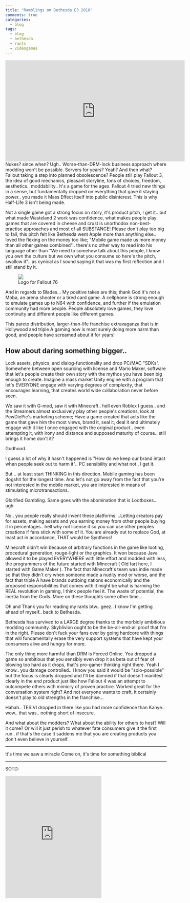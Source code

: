 ```yaml
---
title: "Ramblings on Bethesda E3 2018"
comments: true
categories:
  - blog
tags:
  - blog
  - bethesda
  - rants
  - videogames
---
```

<iframe width="560" height="315" src="https://www.youtube.com/watch?v=LZOfMttL_Io" frameborder="0" allow="autoplay; encrypted-media" allowfullscreen></iframe>
Nukes? since when? 
Ugh.. 
Worse-than-DRM-lock business approach where modding won't be possible. Servers for years? Yeah? And then what? Fallout taking a step into planned obsolescence? 
People still play Fallout 3, the idea of good mechanics, pleasant storyline, tons of choices, freedom, aesthetics.. moddability.. It's a game for the ages. Fallout 4 tried new things in a sense, but fundamentally dropped on everything that gave it staying power.. you made it Mass Effect itself into public disinterest.
This is why Half-Life 3 isn't being made.

Not a single game got a strong focus on story, it's product pitch, I get it.. but what made Wasteland 2 work was confidence, what makes people play games that are covered in cheese and crust is unorthodox non-best-practise approaches and most of all SUBSTANCE! Please don't play too big to fail, this pitch felt like Bethesda went Apple more than anything else.. loved the flexing on the money too like; "Mobile game made us more money than all other games combined".. there's no other way to read into his language other than "We need to somehow talk about this people, I know you own the culture but we own what you consume so here's the pitch, swallow it".. as cynical as I sound saying it that was my first reflection and I still stand by it. 

<figure class="half">
    <a href="https://github.com/dotMavriQ/dotmavriq.github.io/blob/master/assets/Camera/Fallout_76.png?raw=true"><img src="https://github.com/dotMavriQ/dotmavriq.github.io/blob/master/assets/Camera/Fallout_76.png?raw=true"></a>
    <figcaption>Logo for Fallout 76</figcaption>
</figure>

And in regards to Blades...
My positive takes are this; 
thank God it's not a Moba, an arena shooter or a tired card game. 
A cellphone is strong enough to emulate games up to N64 with confidence, and further if the emulation community had more people. People absolutely love games, they love continuity and different people like different games. 

This pareto distribution, larger-than-life franchise extravaganza that is in Hollywood and triple A gaming now is most surely doing more harm than good, and people have screamed about it for years! 

## How about daring something bigger..

Lock assets, physics, and dialog-functionality and drop PC/MAC "SDKs". 
Somewhere between open sourcing with license and Mario Maker, software that let's people create their own story with the mythos you have been big enough to create. Imagine a mass market Unity engine with a program that let's EVERYONE engage with varying degrees of complexity, that encourages learning, that creates world wide collaboration never before seen. 

We saw it with G-mod, saw it with Minecraft.. hell even Roblox I guess.. and the Streamers almost exclusively play other people's creations, look at PewDiePie's marketing scheme; Have a game created that acts like the game that gave him the most views, brand it, seal it, deal it and ultimately engage with it like I once engaged with the original product.. even attempting it, with irony and distance and supposed maturity of course.. still brings it home don't it?

Godhood.

I guess a lot of why it hasn't happened is "How do we keep our brand intact when people seek out to harm it".. PC sensibility and what not.. I get it. 

But .. at least start THINKING in this direction. Mobile gaming has been dogshit for the longest time. And let's not go away from the fact that you're not interested in the mobile market, you are interested in means of stimulating microtransactions.

Glorified Gambling. Same goes with the abomination that is Lootboxes... ugh

No.. you people really should invent these platforms.
..Letting creators pay for assets, making assets and you earning money from other people buying it in percentages.. hell why not license it so you can use other peoples creations if fans stick with some of it. You are already out to replace God, at least act in accordance, THAT would be Syntheos!

Minecraft didn't win because of arbitrary functions in the game like looting, procedural generation, rouge-light or the graphics. It won because Java allowed it to be played EVERYWHERE with little effort and modded with less, the programmers of the future started with Minecraft ( Old fart here, I started with Game Maker ).
The fact that Minecraft's team was indie made so that they didn't cry when someone made a nudity mod or worse, and the fact that triple A have brands outdoing nations economically and the proposed responsibilities that comes with it might be what is harming the REAL revolution in gaming, I think people feel it. The waste of potential, the inertia from the Gods. 
More on these thoughts some other time...

Oh and Thank you for reading my rants btw.. geez.. I know I'm getting ahead of myself.. back to Bethesda.

Bethesda has survived to a LARGE degree thanks to the morbidly ambitious modding community. 
Skyblivion ought to be the be-all-end-all proof that I'm in the right.
Please don't fuck your fans over by going hardcore with things that will fundamentally erase the very support systems that have kept your consumers alive and hungry for more. 

The only thing more harmful than DRM is Forced Online. You dropped a game so ambitious that you sensibly even drop it as beta out of fear of blowing too hard as it drops, that's pro-gamer thinking right there. Yeah I know.. you damage controlled.. I know you said it would be "solo-possible" but the focus is clearly dropped and I'll be damned if that doesn't manifest clearly in the end product just like how Fallout 4 was an attempt to outcompete others with mimicry of proven practice. Worked great for the conversation system right? 
And not everyone wants to craft, it certainly doesn't play to old strengths in the franchise... 

Hahah.. TES:VI dropped in there like you had more confidence than Kanye.. wow.. that was.. nothing short of insecure.

And what about the modders? What about the ability for others to host?
Will it come? Or will it just perish to whatever fate consumers give it the first run.. if that's the case it saddens me that you are creating products you don't even believe in yourself. 

---

It's time we saw a miracle
Come on, it's time for something biblical

--- 
SOTD:
<iframe src="https://open.spotify.com/embed?uri=spotify:track:6z0QCh7CTU9bE5C7TAHK4R" width="300" height="380" frameborder="0" allowtransparency="true" allow="encrypted-media"></iframe>